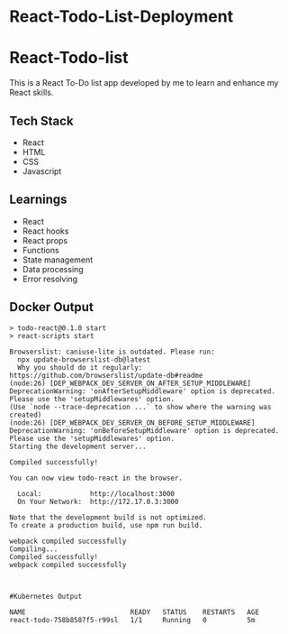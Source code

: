 # React-Todo-List-Deployment

# React-Todo-list

This is a React To-Do list app developed by me to learn and enhance my React skills.

## Tech Stack

- React
- HTML
- CSS
- Javascript

## Learnings

- React
- React hooks
- React props
- Functions
- State management
- Data processing
- Error resolving

## Docker Output

```plaintext
> todo-react@0.1.0 start
> react-scripts start

Browserslist: caniuse-lite is outdated. Please run:
  npx update-browserslist-db@latest
  Why you should do it regularly: https://github.com/browserslist/update-db#readme
(node:26) [DEP_WEBPACK_DEV_SERVER_ON_AFTER_SETUP_MIDDLEWARE] DeprecationWarning: 'onAfterSetupMiddleware' option is deprecated. Please use the 'setupMiddlewares' option.
(Use `node --trace-deprecation ...` to show where the warning was created)
(node:26) [DEP_WEBPACK_DEV_SERVER_ON_BEFORE_SETUP_MIDDLEWARE] DeprecationWarning: 'onBeforeSetupMiddleware' option is deprecated. Please use the 'setupMiddlewares' option.
Starting the development server...

Compiled successfully!

You can now view todo-react in the browser.

  Local:            http://localhost:3000
  On Your Network:  http://172.17.0.3:3000

Note that the development build is not optimized.
To create a production build, use npm run build.

webpack compiled successfully
Compiling...
Compiled successfully!
webpack compiled successfully



#Kubernetes Output

NAME                          READY   STATUS    RESTARTS   AGE
react-todo-758b8587f5-r99sl   1/1     Running   0          5m



